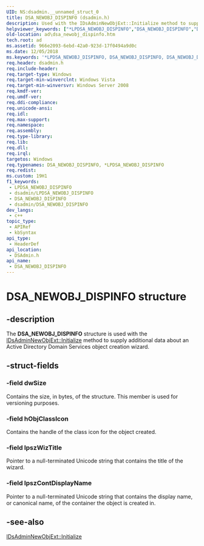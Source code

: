 ```yaml
---
UID: NS:dsadmin.__unnamed_struct_0
title: DSA_NEWOBJ_DISPINFO (dsadmin.h)
description: Used with the IDsAdminNewObjExt::Initialize method to supply additional data about an Active Directory Domain Services object creation wizard.
helpviewer_keywords: ["*LPDSA_NEWOBJ_DISPINFO","DSA_NEWOBJ_DISPINFO","DSA_NEWOBJ_DISPINFO structure [Active Directory]","LPDSA_NEWOBJ_DISPINFO","LPDSA_NEWOBJ_DISPINFO structure pointer [Active Directory]","ad.dsa_newobj_dispinfo","dsadmin/DSA_NEWOBJ_DISPINFO","dsadmin/LPDSA_NEWOBJ_DISPINFO"]
old-location: ad\dsa_newobj_dispinfo.htm
tech.root: ad
ms.assetid: 966e2093-6ebd-42a0-923d-17f0494a9d0c
ms.date: 12/05/2018
ms.keywords: '*LPDSA_NEWOBJ_DISPINFO, DSA_NEWOBJ_DISPINFO, DSA_NEWOBJ_DISPINFO structure [Active Directory], LPDSA_NEWOBJ_DISPINFO, LPDSA_NEWOBJ_DISPINFO structure pointer [Active Directory], ad.dsa_newobj_dispinfo, dsadmin/DSA_NEWOBJ_DISPINFO, dsadmin/LPDSA_NEWOBJ_DISPINFO'
req.header: dsadmin.h
req.include-header: 
req.target-type: Windows
req.target-min-winverclnt: Windows Vista
req.target-min-winversvr: Windows Server 2008
req.kmdf-ver: 
req.umdf-ver: 
req.ddi-compliance: 
req.unicode-ansi: 
req.idl: 
req.max-support: 
req.namespace: 
req.assembly: 
req.type-library: 
req.lib: 
req.dll: 
req.irql: 
targetos: Windows
req.typenames: DSA_NEWOBJ_DISPINFO, *LPDSA_NEWOBJ_DISPINFO
req.redist: 
ms.custom: 19H1
f1_keywords:
 - LPDSA_NEWOBJ_DISPINFO
 - dsadmin/LPDSA_NEWOBJ_DISPINFO
 - DSA_NEWOBJ_DISPINFO
 - dsadmin/DSA_NEWOBJ_DISPINFO
dev_langs:
 - c++
topic_type:
 - APIRef
 - kbSyntax
api_type:
 - HeaderDef
api_location:
 - DSAdmin.h
api_name:
 - DSA_NEWOBJ_DISPINFO
---
```


# DSA_NEWOBJ_DISPINFO structure


## -description

The <b>DSA_NEWOBJ_DISPINFO</b> structure is used with the <a href="/windows/desktop/api/dsadmin/nf-dsadmin-idsadminnewobjext-initialize">IDsAdminNewObjExt::Initialize</a> method to supply additional data about an Active Directory Domain Services  object creation wizard.

## -struct-fields

### -field dwSize

Contains the size, in bytes, of the structure. This member is used for versioning purposes.

### -field hObjClassIcon

Contains the handle  of the class icon for the object created.

### -field lpszWizTitle

Pointer to a null-terminated Unicode string that contains the title of the wizard.

### -field lpszContDisplayName

Pointer to a null-terminated Unicode string that contains the display name, or canonical name,  of the container the object is created in.

## -see-also

<a href="/windows/desktop/api/dsadmin/nf-dsadmin-idsadminnewobjext-initialize">IDsAdminNewObjExt::Initialize</a>